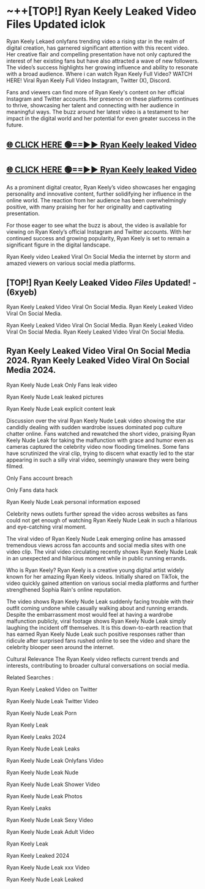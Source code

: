# ~++[TOP!] Ryan Keely Leaked Video Files Updated iclok

 Ryan Keely Lekaed onlyfans trending video a rising star in the realm of digital creation, has garnered significant attention with this recent video. Her creative flair and compelling presentation have not only captured the interest of her existing fans but have also attracted a wave of new followers. The video’s success highlights her growing influence and ability to resonate with a broad audience.
Where i can watch  Ryan Keely Full Video? WATCH HERE! Viral  Ryan Keely Full Video Instagram, Twitter (X), Discord.


Fans and viewers can find more of  Ryan Keely's content on her official Instagram and Twitter accounts. Her presence on these platforms continues to thrive, showcasing her talent and connecting with her audience in meaningful ways. The buzz around her latest video is a testament to her impact in the digital world and her potential for even greater success in the future.


## [🌐 CLICK HERE 🟢==►►  Ryan Keely leaked Video ](https://onlyclips.site?title=Ryan_Keely&ref=git)

## [🌐 CLICK HERE 🟢==►►  Ryan Keely leaked Video ](https://onlyclips.site?title=Ryan_Keely&ref=git)


As a prominent digital creator,  Ryan Keely’s video showcases her engaging personality and innovative content, further solidifying her influence in the online world. The reaction from her audience has been overwhelmingly positive, with many praising her for her originality and captivating presentation.

For those eager to see what the buzz is about, the video is available for viewing on  Ryan Keely’s official Instagram and Twitter accounts. With her continued success and growing popularity,  Ryan Keely is set to remain a significant figure in the digital landscape.


  Ryan Keely video Leaked Viral On Social Media the internet by storm and amazed viewers on various social media platforms.


## [TOP!]  Ryan Keely Leaked Video *Files* Updated! - (6xyeb) 

 Ryan Keely Leaked Video Viral On Social Media. Ryan Keely Leaked Video Viral On Social Media.

 Ryan Keely Leaked Video Viral On Social Media. Ryan Keely Leaked Video Viral On Social Media. Ryan Keely Leaked Video Viral On Social Media.


##  Ryan Keely Leaked Video Viral On Social Media 2024. Ryan Keely Leaked Video Viral On Social Media 2024.
 Ryan Keely Nude Leak Only Fans leak video

 Ryan Keely Nude Leak leaked pictures

 Ryan Keely Nude Leak explicit content leak

Discussion over the viral  Ryan Keely Nude Leak video showing the star candidly dealing with sudden wardrobe issues dominated pop culture chatter online. Fans watched and rewatched the short video, praising  Ryan Keely Nude Leak for taking the malfunction with grace and humor even as cameras captured the celebrity video now flooding timelines. Some fans have scrutinized the viral clip, trying to discern what exactly led to the star appearing in such a silly viral video, seemingly unaware they were being filmed.


Only Fans account breach

Only Fans data hack

 Ryan Keely Nude Leak personal information exposed

Celebrity news outlets further spread the video across websites as fans could not get enough of watching  Ryan Keely Nude Leak in such a hilarious and eye-catching viral moment.


The viral video of  Ryan Keely Nude Leak emerging online has amassed tremendous views across fan accounts and social media sites with one video clip. The viral video circulating recently shows  Ryan Keely Nude Leak in an unexpected and hilarious moment while in public running errands.


Who is  Ryan Keely?  Ryan Keely is a creative young digital artist widely known for her amazing  Ryan Keely videos. Initially shared on TikTok, the video quickly gained attention on various social media platforms and further strengthened Sophia Rain's online reputation.

The video shows  Ryan Keely Nude Leak suddenly facing trouble with their outfit coming undone while casually walking about and running errands. Despite the embarrassment most would feel at having a wardrobe malfunction publicly, viral footage shows  Ryan Keely Nude Leak simply laughing the incident off themselves. It is this down-to-earth reaction that has earned  Ryan Keely Nude Leak such positive responses rather than ridicule after surprised fans rushed online to see the video and share the celebrity blooper seen around the internet.

Cultural Relevance The  Ryan Keely video reflects current trends and interests, contributing to broader cultural conversations on social media.

Related Searches :

 Ryan Keely Leaked Video on Twitter

 Ryan Keely Nude Leak Twitter Video

 Ryan Keely Nude Leak Porn

 Ryan Keely Leak 

 Ryan Keely Leaks 2024

 Ryan Keely Nude Leak Leaks

 Ryan Keely Nude Leak Onlyfans Video

 Ryan Keely Nude Leak Nude

 Ryan Keely Nude Leak Shower Video

 Ryan Keely Nude Leak Photos

 Ryan Keely Leaks

 Ryan Keely Nude Leak Sexy Video

 Ryan Keely Nude Leak Adult Video

 Ryan Keely Leak

 Ryan Keely Leaked 2024

 Ryan Keely Nude Leak xxx Video

 Ryan Keely Nude Leak Leaked